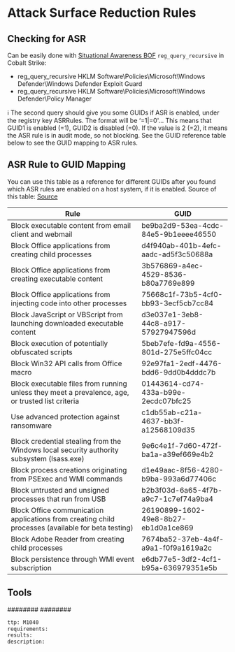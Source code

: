 # Attack Surface Reduction Rules
## Checking for ASR
Can be easily done with [Situational Awareness BOF](https://github.com/trustedsec/CS-Situational-Awareness-BOF) `reg_query_recursive` in Cobalt Strike:
* reg_query_recursive HKLM Software\Policies\Microsoft\Windows Defender\Windows Defender Exploit Guard
* reg_query_recursive HKLM Software\Policies\Microsoft\Windows Defender\Policy Manager

ℹ️ The second query should give you some GUIDs if ASR is enabled, under the registry key ASRRules. The format will be ‘<GUID1>=1|<GUID2>=0'… This means that GUID1 is enabled (=1), GUID2 is disabled (=0). If the value is 2 (=2), it means the ASR rule is in audit mode, so not blocking. See the GUID reference table below to see the GUID mapping to ASR rules.

## ASR Rule to GUID Mapping
You can use this table as a reference for different GUIDs after you found which ASR rules are enabled on a host system, if it is enabled. Source of this table: [Source](https://github.com/microsoft/Microsoft-365-Defender-Hunting-Queries/blob/0d921e78b57dbc786587f750db9c0a2e73371a10/Protection%20events/ExploitGuardAsrDescriptions.txt#L13)

| Rule | GUID |
| ---- | ---- |
|Block executable content from email client and webmail|be9ba2d9-53ea-4cdc-84e5-9b1eeee46550|
|Block Office applications from creating child processes|d4f940ab-401b-4efc-aadc-ad5f3c50688a|
|Block Office applications from creating executable content|3b576869-a4ec-4529-8536-b80a7769e899|
|Block Office applications from injecting code into other processes|75668c1f-73b5-4cf0-bb93-3ecf5cb7cc84|
|Block JavaScript or VBScript from launching downloaded executable content|d3e037e1-3eb8-44c8-a917-57927947596d|
|Block execution of potentially obfuscated scripts|5beb7efe-fd9a-4556-801d-275e5ffc04cc|
|Block Win32 API calls from Office macro|92e97fa1-2edf-4476-bdd6-9dd0b4dddc7b|
|Block executable files from running unless they meet a prevalence, age, or trusted list criteria|01443614-cd74-433a-b99e-2ecdc07bfc25|
|Use advanced protection against ransomware|c1db55ab-c21a-4637-bb3f-a12568109d35|
|Block credential stealing from the Windows local security authority subsystem (lsass.exe)|9e6c4e1f-7d60-472f-ba1a-a39ef669e4b2|
|Block process creations originating from PSExec and WMI commands|d1e49aac-8f56-4280-b9ba-993a6d77406c|
|Block untrusted and unsigned processes that run from USB|b2b3f03d-6a65-4f7b-a9c7-1c7ef74a9ba4|
|Block Office communication applications from creating child processes (available for beta testing)|26190899-1602-49e8-8b27-eb1d0a1ce869|
|Block Adobe Reader from creating child processes|7674ba52-37eb-4a4f-a9a1-f0f9a1619a2c|
|Block persistence through WMI event subscription|e6db77e5-3df2-4cf1-b95a-636979351e5b|


## Tools
########
########

```meta
ttp: M1040
requirements:
results: 
description: 
```